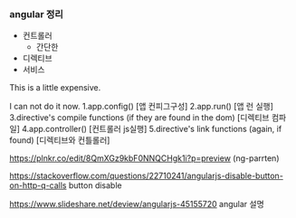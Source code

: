 ### angular 정리

* 컨트롤러
  * 간단한
* 디렉티브
* 서비스

This is a little expensive.

I can not do it now.
1.app.config() [앱 컨피그구성]
2.app.run() [앱 런 실행]
3.directive's compile functions (if they are found in the dom) [디렉티브 컴파일]
4.app.controller() [컨트롤러 js실행]
5.directive's link functions (again, if found) [디렉티브와 컨틀롤러]






https://plnkr.co/edit/8QmXGz9kbF0NNQCHgk1i?p=preview (ng-parrten)


https://stackoverflow.com/questions/22710241/angularjs-disable-button-on-http-q-calls button disable


https://www.slideshare.net/deview/angularjs-45155720
angular 설명
